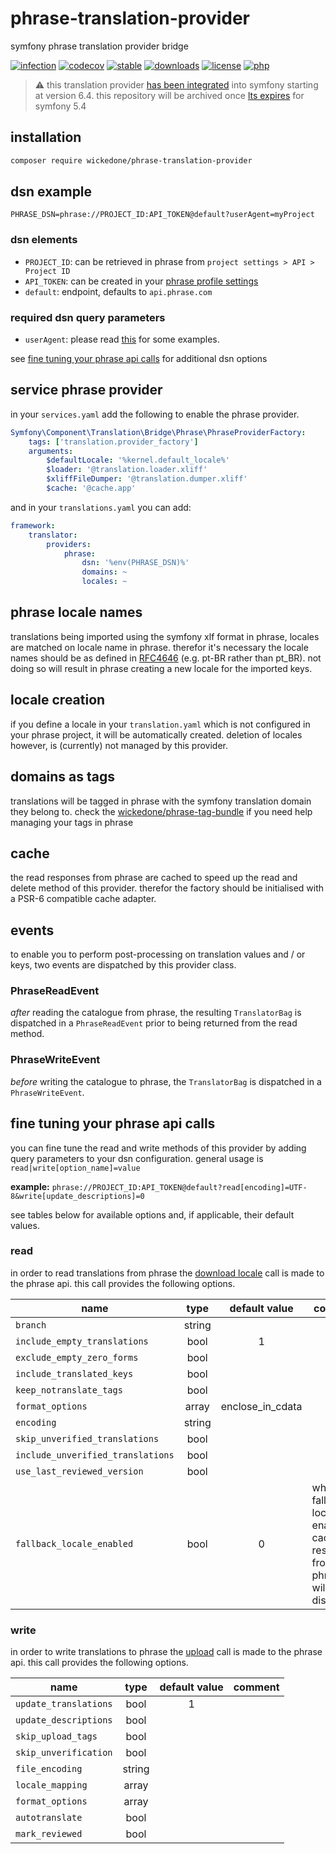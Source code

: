 # phrase-translation-provider

symfony phrase translation provider bridge

[![infection](https://img.shields.io/endpoint?style=flat&url=https%3A%2F%2Fbadge-api.stryker-mutator.io%2Fgithub.com%2FwickedOne%2Fphrase-translation-provider%2Fmaster)](https://dashboard.stryker-mutator.io/reports/github.com/wickedOne/phrase-translation-provider/master)
[![codecov](https://codecov.io/gh/wickedOne/phrase-translation-provider/branch/master/graph/badge.svg?token=UHKAVGURP7)](https://codecov.io/gh/wickedOne/phrase-translation-provider)
[![stable](http://poser.pugx.org/wickedone/phrase-translation-provider/v)](https://packagist.org/packages/wickedone/phrase-translation-provider)
[![downloads](http://poser.pugx.org/wickedone/phrase-translation-provider/downloads)](https://packagist.org/packages/wickedone/phrase-translation-provider)
[![license](http://poser.pugx.org/wickedone/phrase-translation-provider/license)](https://packagist.org/packages/wickedone/phrase-translation-provider)
[![php](http://poser.pugx.org/wickedone/phrase-translation-provider/require/php)](https://packagist.org/packages/wickedone/phrase-translation-provider)

> :warning: this translation provider [has been integrated](https://github.com/symfony/phrase-translation-provider) into symfony starting at version 6.4.
> this repository will be archived once [lts expires](https://symfony.com/releases/5.4) for symfony 5.4

## installation

```bash
composer require wickedone/phrase-translation-provider
```

## dsn example

```dotenv
PHRASE_DSN=phrase://PROJECT_ID:API_TOKEN@default?userAgent=myProject
```
 
### dsn elements

- `PROJECT_ID`: can be retrieved in phrase from `project settings > API > Project ID`
- `API_TOKEN`: can be created in your [phrase profile settings](https://app.phrase.com/settings/oauth_access_tokens)
- `default`: endpoint, defaults to `api.phrase.com`

### required dsn query parameters

- `userAgent`: please read [this](https://developers.phrase.com/api/#overview--identification-via-user-agent) for some examples.

see [fine tuning your phrase api calls](#fine-tuning-your-phrase-api-calls) for additional dsn options

## service phrase provider

in your `services.yaml` add the following to enable the phrase provider.
```yaml
Symfony\Component\Translation\Bridge\Phrase\PhraseProviderFactory:
    tags: ['translation.provider_factory']
    arguments:
        $defaultLocale: '%kernel.default_locale%'
        $loader: '@translation.loader.xliff'
        $xliffFileDumper: '@translation.dumper.xliff'
        $cache: '@cache.app'
```
and in your `translations.yaml` you can add:
```yaml
framework:
    translator:
        providers:
            phrase:
                dsn: '%env(PHRASE_DSN)%'
                domains: ~
                locales: ~
```

## phrase locale names

translations being imported using the symfony xlf format in phrase, locales are matched on locale name in phrase.
therefor it's necessary the locale names should be as defined in [RFC4646](https://www.ietf.org/rfc/rfc4646.txt) (e.g. pt-BR rather than pt_BR).
not doing so will result in phrase creating a new locale for the imported keys.

## locale creation

if you define a locale in your `translation.yaml` which is not configured in your phrase project, it will be automatically created. deletion of locales however, is (currently) not managed by this provider.

## domains as tags

translations will be tagged in phrase with the symfony translation domain they belong to.
check the [wickedone/phrase-tag-bundle](https://github.com/wickedOne/phrase-tag-bundle) if you need help managing your tags in phrase 

## cache

the read responses from phrase are cached to speed up the read and delete method of this provider.
therefor the factory should be initialised with a PSR-6 compatible cache adapter.

## events

to enable you to perform post-processing on translation values and / or keys, two events are dispatched by this provider class.

### PhraseReadEvent

_after_ reading the catalogue from phrase, the resulting `TranslatorBag` is dispatched in a `PhraseReadEvent` prior to being returned from the read method. 

### PhraseWriteEvent

_before_ writing the catalogue to phrase, the `TranslatorBag` is dispatched in a `PhraseWriteEvent`.

## fine tuning your phrase api calls

you can fine tune the read and write methods of this provider by adding query parameters to your dsn configuration.
general usage is `read|write[option_name]=value`

**example:** `phrase://PROJECT_ID:API_TOKEN@default?read[encoding]=UTF-8&write[update_descriptions]=0`

see tables below for available options and, if applicable, their default values.

### read

in order to read translations from phrase the [download locale](https://developers.phrase.com/api/#get-/projects/-project_id-/locales/-id-/download) call is made to the phrase api. this call provides the following options.

| name                              |  type  |  default value   | comment                                                                             |
|-----------------------------------|:------:|:----------------:|-------------------------------------------------------------------------------------|
| `branch`                          | string |                  |                                                                                     |
| `include_empty_translations`      |  bool  |        1         |                                                                                     |
| `exclude_empty_zero_forms`        |  bool  |                  |                                                                                     |
| `include_translated_keys`         |  bool  |                  |                                                                                     |
| `keep_notranslate_tags`           |  bool  |                  |                                                                                     |
| `format_options`                  | array  | enclose_in_cdata |                                                                                     |                                                                                     |
| `encoding`                        | string |                  |                                                                                     |                                                                                     |
| `skip_unverified_translations`    |  bool  |                  |                                                                                     |                                                                                     |
| `include_unverified_translations` |  bool  |                  |                                                                                     |                                                                                     |
| `use_last_reviewed_version`       |  bool  |                  |                                                                                     |                                                                                     |
| `fallback_locale_enabled`         |  bool  |        0         | when the fallback locale is enabled, caching responses from phrase will be disabled |

### write

in order to write translations to phrase the [upload](https://developers.phrase.com/api/#post-/projects/-project_id-/uploads) call is made to the phrase api. this call provides the following options.  

| name                  |  type  | default value | comment |
|-----------------------|:------:|:-------------:|---------|
| `update_translations` |  bool  |       1       |         |
| `update_descriptions` |  bool  |               |         |
| `skip_upload_tags`    |  bool  |               |         |
| `skip_unverification` |  bool  |               |         |
| `file_encoding`       | string |               |         |
| `locale_mapping`      | array  |               |         |
| `format_options`      | array  |               |         |
| `autotranslate`       |  bool  |               |         |
| `mark_reviewed`       |  bool  |               |         |
